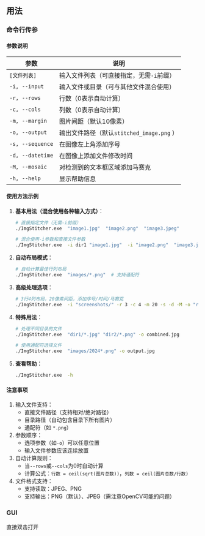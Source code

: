 ## 用法

### 命令行传参

#### 参数说明

| 参数             | 说明                                      |
| ---------------- | ----------------------------------------- |
| `[文件列表]`     | 输入文件列表（可直接指定，无需`-i`前缀）  |
| `-i, --input`    | 输入文件或目录（可与其他文件混合使用）    |
| `-r, --rows`     | 行数（0表示自动计算）                     |
| `-c, --cols`     | 列数（0表示自动计算）                     |
| `-m, --margin`   | 图片间距（默认10像素）                    |
| `-o, --output`   | 输出文件路径（默认`stitched_image.png` ） |
| `-s, --sequence` | 在图像左上角添加序号                      |
| `-d, --datetime` | 在图像上添加文件修改时间                  |
| `-M, --mosaic`   | 对检测到的文本框区域添加马赛克            |
| `-h, --help`     | 显示帮助信息                              |

#### 使用方法示例

1. **基本用法（混合使用各种输入方式）**：

   ```Bash
   # 直接指定文件（无需-i前缀）
   ./ImgStitcher.exe  "image1.jpg"  "image2.png"  "image3.jpeg" 
   
   # 混合使用-i参数和直接文件参数 
   ./ImgStitcher.exe  -i dir1 "image1.jpg"  -i "image2.png"  "image3.jpeg"  -o result.jpg  
   ```

2. **自动布局模式**：

   ```Bash
   # 自动计算最佳行列布局 
   ./ImgStitcher.exe  "images/*.png"  # 支持通配符 
   ```

3. **高级处理选项**：

   ```Bash
   # 3行4列布局，20像素间距，添加序号/时间/马赛克 
   ./ImgStitcher.exe  -i "screenshots/" -r 3 -c 4 -m 20 -s -d -M -o "result.png" 
   ```

4. **特殊用法**：

   ```Bash
   # 处理不同目录的文件 
   ./ImgStitcher.exe  "dir1/*.jpg" "dir2/*.png" -o combined.jpg  
   
   # 使用通配符选择文件 
   ./ImgStitcher.exe  "images/2024*.png" -o output.jpg  
   ```

5. **查看帮助**：

   ```Bash
   ./ImgStitcher.exe  -h 
   ```

#### 注意事项

1. 输入文件支持：
   - 直接文件路径（支持相对/绝对路径）
   - 目录路径（自动包含目录下所有图片）
   - 通配符（如 `*.png`）
2. 参数顺序：
   - 选项参数（如`-o`）可以任意位置
   - 输入文件参数应该连续放置
3. 自动计算规则：
   - 当`--rows`或`--cols`为0时自动计算
   - 计算公式：`行数 = ceil(sqrt(图片总数))`，`列数 = ceil(图片总数/行数)`
4. 文件格式支持：
   - 支持读取：JPEG、PNG
   - 支持输出：PNG（默认）、JPEG（需注意OpenCV可能的问题）



### GUI

直接双击打开